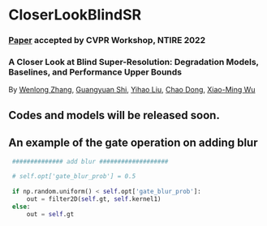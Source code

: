 # CloserLookBlindSR
### [Paper](https://arxiv.org/pdf/2205.04910.pdf) accepted by CVPR Workshop, NTIRE 2022

### A Closer Look at Blind Super-Resolution: Degradation Models, Baselines, and Performance Upper Bounds


 By [Wenlong Zhang](https://wenlongzhang0517.github.io/), [Guangyuan Shi](https://scholar.google.com/citations?user=fL_osukAAAAJ&hl=en), [Yihao Liu](http://xpixel.group/2010/03/29/yihaoliu.html), [Chao Dong](https://scholar.google.com.hk/citations?user=OSDCB0UAAAAJ&hl=en), [Xiao-Ming Wu](http://www4.comp.polyu.edu.hk/~csxmwu/)
 
## Codes and models will be released soon.

## An example of the gate operation on adding blur

```python
 ############## add blur ################### 
 
 # self.opt['gate_blur_prob'] = 0.5
 
 if np.random.uniform() < self.opt['gate_blur_prob']:
     out = filter2D(self.gt, self.kernel1)
 else:
     out = self.gt
```


